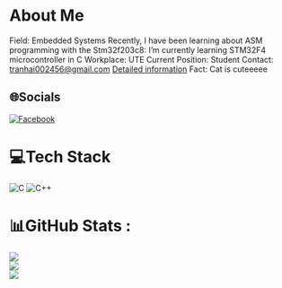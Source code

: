 
# About Me
Field: Embedded Systems
Recently, I have been learning about ASM programming with the Stm32f203c8: 
I’m currently learning STM32F4 microcontroller in C
Workplace: UTE
Current Position: Student
Contact: tranhai002456@gmail.com
[ Detailed information](https://drive.google.com/file/d/15JyVpaNCTUU0So3U89DALTCnwaln8its/view?usp=drive_link)
Fact: Cat is cuteeeee

## 🌐Socials
[![Facebook](https://img.shields.io/badge/Facebook-%231877F2.svg?logo=Facebook&logoColor=white)](https://facebook.com/https://www.facebook.com/profile.php?id=100072639842796) 

# 💻Tech Stack
![C](https://img.shields.io/badge/c-%2300599C.svg?style=for-the-badge&logo=c&logoColor=white) ![C++](https://img.shields.io/badge/c++-%2300599C.svg?style=for-the-badge&logo=c%2B%2B&logoColor=white)
# 📊GitHub Stats :
![](https://github-readme-stats.vercel.app/api?username=TranHaiz&theme=default&hide_border=false&include_all_commits=true&count_private=true)<br/>
![](https://github-readme-streak-stats.herokuapp.com/?user=TranHaiz&theme=default&hide_border=false)<br/>
![](https://github-readme-stats.vercel.app/api/top-langs/?username=TranHaiz&theme=default&hide_border=false&include_all_commits=true&count_private=true&layout=compact)
